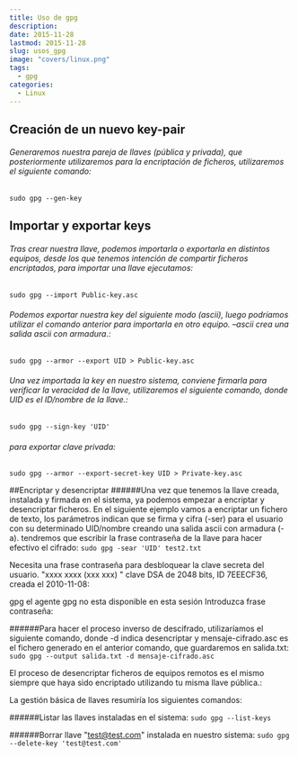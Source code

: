 ```yaml
---
title: Uso de gpg
description: 
date: 2015-11-28
lastmod: 2015-11-28
slug: usos_gpg
image: "covers/linux.png"
tags:
  - gpg
categories:
  - Linux
---
```



## Creación de un nuevo key-pair
###### Generaremos nuestra pareja de llaves (pública y privada), que posteriormente utilizaremos para la encriptación de ficheros, utilizaremos el siguiente comando:
`sudo gpg --gen-key`


## Importar y exportar keys
###### Tras crear nuestra llave, podemos importarla o exportarla en distintos equipos, desde los que tenemos intención de compartir ficheros encriptados, para importar una llave ejecutamos:
`sudo gpg --import Public-key.asc`


###### Podemos exportar nuestra key del siguiente modo (ascii), luego podríamos utilizar el comando anterior para importarla en otro equipo. –ascii crea una salida ascii con armadura.:
`sudo gpg --armor --export UID > Public-key.asc`


###### Una vez importada la key en nuestro sistema, conviene firmarla para verificar la veracidad de la llave, utilizaremos el siguiente comando, donde UID es el ID/nombre de la llave.:
`sudo gpg --sign-key 'UID'`


###### para exportar clave privada:
`sudo gpg --armor --export-secret-key UID > Private-key.asc`





##Encriptar y desencriptar
######Una vez que tenemos la llave creada, instalada y firmada en el sistema, ya podemos empezar a encriptar y desencriptar ficheros. En el siguiente ejemplo vamos a encriptar un fichero de texto, los parámetros indican que se firma y cifra (-ser) para el usuario con su determinado UID/nombre creando una salida ascii con armadura (-a). tendremos que escribir la frase contraseña de la llave para hacer efectivo el cifrado:
`sudo gpg -sear 'UID' test2.txt`

Necesita una frase contraseña para desbloquear la clave secreta del usuario. "xxxx xxxx (xxx xxx) " clave DSA de 2048 bits, ID 7EEECF36, creada el 2010-11-08:

gpg el agente gpg no esta disponible en esta sesión Introduzca frase contraseña:

######Para hacer el proceso inverso de descifrado, utilizaríamos el siguiente comando, donde -d indica desencriptar y mensaje-cifrado.asc es el fichero generado en el anterior comando, que guardaremos en salida.txt:
`sudo gpg --output salida.txt -d mensaje-cifrado.asc`


El proceso de desencriptar ficheros de equipos remotos es el mismo siempre que haya sido encriptado utilizando tu misma llave pública.:

La gestión básica de llaves resumiría los siguientes comandos:

######Listar las llaves instaladas en el sistema:
`sudo gpg --list-keys`


######Borrar llave "test@test.com" instalada en nuestro sistema:
`sudo gpg --delete-key 'test@test.com'`
